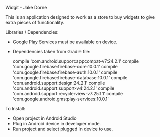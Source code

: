 Widgit - Jake Dorne

This is an application designed to work as a store to buy widgets to give extra pieces of functionality.

Libraries / Dependencies:

- Google Play Services must be available on device.

- Dependencies taken from Gradle file:

  compile 'com.android.support:appcompat-v7:24.2.1'
  compile 'com.google.firebase:firebase-core:10.0.1'
  compile 'com.google.firebase:firebase-auth:10.0.1'
  compile 'com.google.firebase:firebase-database:10.0.1'
  compile 'com.android.support:design:24.2.1'
  compile 'com.android.support:support-v4:24.2.1'
  compile 'com.android.support:recyclerview-v7:25.1.1'
  compile 'com.google.android.gms:play-services:10.0.1'

To Install:

- Open project in Android Studio
- Plug in Android device in developer mode.
- Run project and select plugged in device to use.
